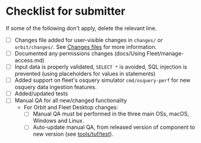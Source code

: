 # Checklist for submitter

If some of the following don't apply, delete the relevant line.

<!-- Note that API documentation changes are now addressed by the product design team. -->

- [ ] Changes file added for user-visible changes in `changes/` or `orbit/changes/`.
  See [Changes files](https://fleetdm.com/docs/contributing/committing-changes#changes-files) for more information.
- [ ] Documented any permissions changes (docs/Using Fleet/manage-access.md)
- [ ] Input data is properly validated, `SELECT *` is avoided, SQL injection is prevented (using placeholders for values in statements)
- [ ] Added support on fleet's osquery simulator `cmd/osquery-perf` for new osquery data ingestion features.
- [ ] Added/updated tests
- [ ] Manual QA for all new/changed functionality
  - For Orbit and Fleet Desktop changes:
    - [ ] Manual QA must be performed in the three main OSs, macOS, Windows and Linux.
    - [ ] Auto-update manual QA, from released version of component to new version (see [tools/tuf/test](../tools/tuf/test/README.md)).
